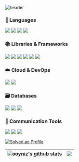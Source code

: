 ![header](https://capsule-render.vercel.app/api?type=waving&color=895A84&height=300&section=header&text=Hello%20World👋&fontColor=ffffff&fontSize=90&animation=fadeIn&fontAlignY=38&desc=ooyniz's%20Profile!&descAlignY=51&descAlign=62)
<h3>🚀 Languages</h3>
<p>
  <img src="https://img.shields.io/badge/java-023E73?style=for-the-badge&logo=java&logoColor=white">
  <img src="https://img.shields.io/badge/javascript-F7DF1E?style=for-the-badge&logo=javascript&logoColor=white">
  <img src="https://img.shields.io/badge/Python-F2D230?style=for-the-badge&logo=python&logoColor=White">
  <img src="https://img.shields.io/badge/delphi-E62431?style=for-the-badge&logo=delphi&logoColor=white">
</p>

<h3>📚 Libraries & Frameworks</h3>
<p>
  <img src="https://img.shields.io/badge/hibernate-59666C?style=for-the-badge&logo=hibernate&logoColor=white">
  <img src="https://img.shields.io/badge/JWT-6DB33F?style=for-the-badge&logo=springsecurity&logoColor=white">
  <img src="https://img.shields.io/badge/oAuth-EB5424?style=for-the-badge&logo=auth0&logoColor=white">
  <img src="https://img.shields.io/badge/i18n-26A69A?style=for-the-badge&logo=i18next&logoColor=white">
  <img src="https://img.shields.io/badge/ffmpeg-007808?style=for-the-badge&logo=ffmpeg&logoColor=white">
  <img src="https://img.shields.io/badge/spring-6DB33F?style=for-the-badge&logo=spring&logoColor=white">
</p>

<h3>☁️ Cloud & DevOps</h3>
<p>
  <img src="https://img.shields.io/badge/Amazon_AWS-232F3E?style=for-the-badge&logo=amazonwebservices&logoColor=white">
  <img src="https://img.shields.io/badge/Docker-2496ED?style=for-the-badge&logo=docker&logoColor=white">
</p>

<h3>🗃️ Databases</h3>
<p>
  <img src="https://img.shields.io/badge/MongoDB-47A248?style=for-the-badge&logo=MongoDB&logoColor=white">
  <img src="https://img.shields.io/badge/MySQL-4479A1?style=for-the-badge&logo=MySQL&logoColor=white">
  <img src="https://img.shields.io/badge/MariaDB-003545?style=for-the-badge&logo=MariaDB&logoColor=white">
</p>

<h3>💬 Communication Tools</h3>
<p>
  <img src="https://img.shields.io/badge/Jira-0052CC?style=for-the-badge&logo=jira&logoColor=white">
  <img src="https://img.shields.io/badge/Slack-4A154B?style=for-the-badge&logo=slack&logoColor=white">
  <img src="https://img.shields.io/badge/Notion-000000?style=for-the-badge&logo=notion&logoColor=white">
</p>

[![Solved.ac Profile](http://mazassumnida.wtf/api/v2/generate_badge?boj=kyujin)](https://solved.ac/kyujin/)

| <a href="https://github.com/ooyniz/github-readme-stats"><img align="center" src="https://github-readme-stats.vercel.app/api?username=ooyniz&show_icons=true&include_all_commits=true&theme=buefy&hide_border=true" alt="ooyniz's github stats" /></a> | <a href="https://github.com/ooyniz/github-readme-stats"><img align="center" src="https://github-readme-stats.vercel.app/api/top-langs/?username=ooyniz&layout=compact&theme=buefy&hide_border=true" /></a> |
| ------------- | ------------- |
